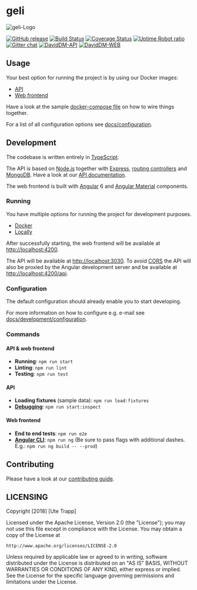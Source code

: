  # geli

![geli-Logo](.var/geli-readme-icon.png)

[![GitHub release](https://img.shields.io/github/release/geli-lms/geli.svg)](https://github.com/geli-lms/geli/releases)
[![Build Status](https://travis-ci.com/geli-lms/geli.svg?branch=develop)](https://travis-ci.com/geli-lms/geli)
[![Coverage Status](https://coveralls.io/repos/github/geli-lms/geli/badge.svg?branch=develop)](https://coveralls.io/github/geli-lms/geli?branch=develop)
[![Uptime Robot ratio](https://img.shields.io/uptimerobot/ratio/m779032297-cd1143fdc10b510896f2a344.svg)](https://stats.uptimerobot.com/mq8EDc8lx)
[![Gitter chat](https://badges.gitter.im/geli-lms/geli.png)](https://gitter.im/mpse-geli/Lobby)
[![DavidDM-API](https://david-dm.org/geli-lms/geli.svg?path=api)](https://david-dm.org/geli-lms/geli?path=api)
[![DavidDM-WEB](https://david-dm.org/geli-lms/geli.svg?path=app/webFrontend)](https://david-dm.org/geli-lms/geli?path=app/webFrontend)

<!--- geli is an open source e-learning platform. Try the [demo] (https://demo.geli.fbi.h-da.de/)! --->

<!---  The project is mainly developed by Computer Science Master's students at the 
 [University of Applied Sciences in Darmstadt, Germany] (https://www.fbi.h-da.de). --->

<!--- # If you need help using or want to support the project, just say hello on 
# [Gitter] (https://gitter.im/mpse-geli/Lobby). --->


## Usage

Your best option for running the project is by using our Docker images:

- [API](https://hub.docker.com/r/hdafbi/geli-api)
- [Web frontend](https://hub.docker.com/r/hdafbi/geli-web-frontend)

Have a look at the sample [docker-compose file](docker-compose.prod.yml) on how 
to wire things together.

For a list of all configuration options see [docs/configuration](docs/configuration.md).


## Development

The codebase is written entirely in [TypeScript](https://www.typescriptlang.org/).

The API is based on [Node.js](https://nodejs.org) together with [Express](http://expressjs.com), 
[routing controllers](https://github.com/pleerock/routing-controllers) and 
[MongoDB](https://www.mongodb.com).
Have a look at our [API documentation](https://github.com/geli-lms/geli-docs/).

The web frontend is built with [Angular](https://angular.io/) 6 and 
[Angular Material](https://material.angular.io/) components.


### Running

You have multiple options for running the project for development purposes.

- [Docker](docs/development/running-with-docker.md)
- [Locally](docs/development/running-locally.md)
<!--- Needs to be updated: - [Vagrant](docs/development/running-with-vagrant.md) --->

After successfully starting, the web frontend will be available at 
[http://localhost:4200](http://localhost:4200).

The API will be available at [http://localhost:3030](http://localhost:3030). To avoid 
[CORS](https://en.wikipedia.org/wiki/Cross-origin_resource_sharing) the API will also be proxied by 
the Angular development server and be available at 
[http://localhost:4200/api](http://localhost:4200/api).


### Configuration

The default configuration should already enable you to start developing.

For more information on how to configure e.g. e-mail see 
[docs/development/configuration](docs/development/configuration.md).


### Commands

#### API & web frontend
  - __Running__: `npm run start`
  - __Linting__: `npm run lint`
  - __Testing__: `npm run test`
  
#### API
  - __Loading fixtures__ (sample data): `npm run load:fixtures`
  - __[Debugging](https://nodejs.org/en/docs/inspector/)__: `npm run start:inspect`
  
#### Web frontend
  - __End to end tests__: `npm run e2e`
  - __[Angular CLI](https://cli.angular.io/)__: `npm run ng`
    (Be sure to pass flags with additional dashes. E.g.: `npm run ng build -- --prod`)


## Contributing

Please have a look at our [contributing guide](.github/CONTRIBUTING.md).


## LICENSING
Copyright [2018] [Ute Trapp]

Licensed under the Apache License, Version 2.0 (the "License");
you may not use this file except in compliance with the License.
You may obtain a copy of the License at

    http://www.apache.org/licenses/LICENSE-2.0

Unless required by applicable law or agreed to in writing, software
distributed under the License is distributed on an "AS IS" BASIS,
WITHOUT WARRANTIES OR CONDITIONS OF ANY KIND, either express or implied.
See the License for the specific language governing permissions and
limitations under the License.
